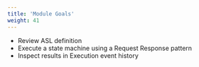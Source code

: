 ```yaml
---
title: 'Module Goals'
weight: 41
---
```


- Review ASL definition
- Execute a state machine using a Request Response pattern
- Inspect results in Execution event history
